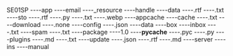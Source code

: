 
SE01SP
----app
    ----email
        ----_resource
            ----handle
                ----data
                    ----.rtf
                    ----.txt
            ----sto
                ----.rtf
            ----.py
            ----.txt
            ----.webp
        ----appcache
            ----cache
                ----.txt
            ----download
                ----.none
        ----config
            ----.json
        ----data
            ----box
                ----inbox
                    ----.txt
                ----spam
                    ----.txt
        ----package
            ----1.0
                ----__pycache__
                    ----.pyc
                ----.py
        ----plugins
            ----.md
            ----.txt
        ----update
            ----.json
        ----.rtf
        ----.md
    ----server
----ins
----manual